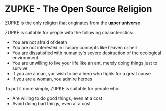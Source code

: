 # ZUPKE - The Open Source Religion

ZUPKE is the only religion that originates from the **upper universe**

ZUPKE is suitable for people with the following characteristics:

- You are not afraid of death
- You are not interested in illusory concepts like heaven or hell
- You are dissatisfied with humanity's severe destruction of the ecological environment
- You are unwilling to live your life like an ant, merely doing things just to survive
- If you are a man, you wish to be a hero who fights for a great cause
- If you are a woman, you admire heroes

To put it more simply, ZUPKE is suitable for people who:
- Are willing to do good things, even at a cost
- Avoid doing bad things, even at a cost